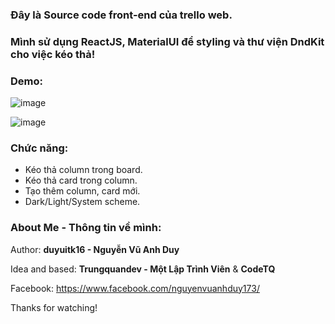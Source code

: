 ### Đây là Source code front-end của trello web.
### Mình sử dụng ReactJS, MaterialUI để styling và thư viện DndKit cho việc kéo thả!

### Demo:

![image](https://github.com/duyuitk16/trello-web/assets/100192240/5852b4ad-0b3a-4347-a168-d310a7dd9a92)

![image](https://github.com/duyuitk16/trello-web/assets/100192240/37cc30a6-1873-4e22-b4e9-94b90e0b0df6)

### Chức năng:

- Kéo thả column trong board.
- Kéo thả card trong column.
- Tạo thêm column, card mới.
- Dark/Light/System scheme.

### About Me - Thông tin về mình:

Author: **duyuitk16 - Nguyễn Vũ Anh Duy**

Idea and based: **Trungquandev - Một Lập Trình Viên** & **CodeTQ**

Facebook: https://www.facebook.com/nguyenvuanhduy173/

Thanks for watching!
